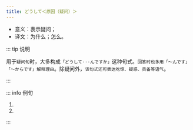 ```yaml
---
title: どうして＜原因（疑问）＞
---
```


- 意义：表示疑问；
- 译文：为什么；怎么。

::: tip 说明

用于`疑问句`时，大多构成`「どうして···んですか」`这种句式。`回答时也多用「～んです」「～からです」解释理由`。除疑问外，`该句式还可表达吃惊、疑惑、责备等语气`。

:::

::: info 例句

1. <grammer-content sentence="**どうして**[先生/せんせい]に[話/はな]さなかったんですか。" trans="你为什么不告诉老师呢？" />
2. <grammer-content sentence="**どうして**こんなに[値段/ねだん]が[高/たか]いんですか。" trans="价格为啥如此之高？" />

:::
